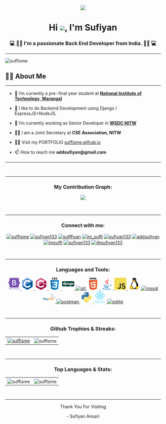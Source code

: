 <div background align="center">
<img align="center" src="https://media3.giphy.com/media/f3iwJFOVOwuy7K6FFw/giphy.gif?cid=790b761194e0e227520f0b13453b5dd38f026741b89a35f6&rid=giphy.gif&ct=g" />
</div>
<h1 align="center">Hi <img src="https://raw.githubusercontent.com/MartinHeinz/MartinHeinz/master/wave.gif" width="30px">, I'm Sufiyan</h1>
<h3 align="center">💻 👨‍💻 I'm a passionate Back End Developer from India. 👨‍💻 💻</h3>
  <hr/>
<p align="left"> <img src="https://komarev.com/ghpvc/?username=suffisme&label=Profile%20views&color=0e75b6&style=flat" alt="suffisme" /> </p>

<!-- <p align="left"> <a href="https://github.com/ryo-ma/github-profile-trophy"><img src="https://github-profile-trophy.vercel.app/?username=suffisme&column=3&margin-w=15&margin-h=15" alt="suffisme" /></a> </p>
<img src="https://github-profile-trophy.vercel.app/?username=suffisme&theme=dracula&column=3&margin-w=15&margin-h=15 (https://github.com/ryo-ma/github-profile-trophy)"> -->

##  🙋‍♂️ About Me

<table>
  <td>
    <ul>
      <li>
        <p>🔭 I’m currently a pre-final year student at <strong><a href="https://www.nitw.ac.in">National Institute of Technology, Warangal</a></strong></p>
      </li>
      <li>
        <p>🌱  I like to do Backend Development using Django / ExpressJS+NodeJS.</p>
      </li>
      <li>
        <p>🌱 I’m currently working as Senior Developer in <strong><a href="https://wsdc.nitw.ac.in">WSDC NITW</a></strong></p>
      </li>
      <li>
        <p>👨‍💻 I am a Joint Secretary at <strong>CSE Association, NITW</strong></p>
      </li>
<!--       <li>
        <p>👯 I’m looking to collaborate on <strong>OpenSource Projects</strong> and interested in participating in <strong>Hackathons</strong></p>
      </li>
      <li>
        <p>👨‍💻 All of my projects are available at <strong><a href="https://github.com/suffisme?tab=repositories">My Repositories</a></strong></p>
      </li> -->
      <li>
        <p>👨‍💻 Visit my PORTFOLIO <a href="suffisme.github.io">suffisme.github.io</a></p>
      </li>
      <li>
        <p>📫 How to reach me <strong>addsufiyan@gmail.com</strong></p>
      </li>
    </ul>
  </td>
</table>

<br/>
<hr/>

<h3 align="center">My Contribution Graph:</h3>
<p align="center"><img src="https://activity-graph.herokuapp.com/graph?username=suffisme&theme=xcode"></p>
<br/>
<hr/>
<!-- <h3 align="center">Github Summary:</h3>
<p align="center"><img src="https://github-profile-summary-cards.vercel.app/api/cards/profile-details?username=suffisme"  display=block width=100% height=auto alt="1"></p>
<br/>
<hr/> -->

<h3 align="center">Connect with me:</h3>
<p align="center">
<a href="https://dev.to/suffisme" target="blank"><img align="center" src="https://cdn.jsdelivr.net/npm/simple-icons@3.0.1/icons/dev-dot-to.svg" alt="suffisme" height="30" width="40" /></a>
<a href="https://linkedin.com/in/sufiyan133" target="blank"><img align="center" src="https://raw.githubusercontent.com/rahuldkjain/github-profile-readme-generator/master/src/images/icons/Social/linked-in-alt.svg" alt="sufiyan133" height="30" width="40" /></a>
<a href="https://fb.com/sufffiyan" target="blank"><img align="center" src="https://raw.githubusercontent.com/rahuldkjain/github-profile-readme-generator/master/src/images/icons/Social/facebook.svg" alt="sufffiyan" height="30" width="40" /></a>
<a href="https://instagram.com/im_suffi" target="blank"><img align="center" src="https://raw.githubusercontent.com/rahuldkjain/github-profile-readme-generator/master/src/images/icons/Social/instagram.svg" alt="im_suffi" height="30" width="40" /></a>
<a href="https://www.codechef.com/users/sufiyan133" target="blank"><img align="center" src="https://cdn.jsdelivr.net/npm/simple-icons@3.1.0/icons/codechef.svg" alt="sufiyan133" height="30" width="40" /></a>
<a href="https://www.hackerrank.com/addsufiyan" target="blank"><img align="center" src="https://raw.githubusercontent.com/rahuldkjain/github-profile-readme-generator/master/src/images/icons/Social/hackerrank.svg" alt="addsufiyan" height="30" width="40" /></a>
<a href="https://codeforces.com/profile/imsuffi" target="blank"><img align="center" src="https://cdn.jsdelivr.net/npm/simple-icons@3.0.1/icons/codeforces.svg" alt="imsuffi" height="30" width="40" /></a>
<a href="https://www.leetcode.com/sufiyan133" target="blank"><img align="center" src="https://raw.githubusercontent.com/rahuldkjain/github-profile-readme-generator/master/src/images/icons/Social/leet-code.svg" alt="sufiyan133" height="30" width="40" /></a>
<a href="https://www.hackerearth.com/@sufiyan133" target="blank"><img align="center" src="https://raw.githubusercontent.com/rahuldkjain/github-profile-readme-generator/master/src/images/icons/Social/hackerearth.svg" alt="@sufiyan133" height="30" width="40" /></a>
</p>
<br/>
  <hr/>
<h3 align="center">Languages and Tools:</h3>
<p align="center"> <a href="https://getbootstrap.com" target="_blank"> <img src="https://raw.githubusercontent.com/devicons/devicon/master/icons/bootstrap/bootstrap-plain-wordmark.svg" alt="bootstrap" width="40" height="40"/> </a> <a href="https://www.cprogramming.com/" target="_blank"> <img src="https://raw.githubusercontent.com/devicons/devicon/master/icons/c/c-original.svg" alt="c" width="40" height="40"/> </a> <a href="https://www.w3schools.com/cpp/" target="_blank"> <img src="https://raw.githubusercontent.com/devicons/devicon/master/icons/cplusplus/cplusplus-original.svg" alt="cplusplus" width="40" height="40"/> </a> <a href="https://www.w3schools.com/css/" target="_blank"> <img src="https://raw.githubusercontent.com/devicons/devicon/master/icons/css3/css3-original-wordmark.svg" alt="css3" width="40" height="40"/> </a> <a href="https://www.djangoproject.com/" target="_blank"> <img src="https://raw.githubusercontent.com/devicons/devicon/master/icons/django/django-original.svg" alt="django" width="40" height="40"/> </a> <a href="https://git-scm.com/" target="_blank"> <img src="https://www.vectorlogo.zone/logos/git-scm/git-scm-icon.svg" alt="git" width="40" height="40"/> </a> <a href="https://www.w3.org/html/" target="_blank"> <img src="https://raw.githubusercontent.com/devicons/devicon/master/icons/html5/html5-original-wordmark.svg" alt="html5" width="40" height="40"/> </a> <a href="https://www.java.com" target="_blank"> <img src="https://raw.githubusercontent.com/devicons/devicon/master/icons/java/java-original.svg" alt="java" width="40" height="40"/> </a> <a href="https://developer.mozilla.org/en-US/docs/Web/JavaScript" target="_blank"> <img src="https://raw.githubusercontent.com/devicons/devicon/master/icons/javascript/javascript-original.svg" alt="javascript" width="40" height="40"/> </a> <a href="https://www.linux.org/" target="_blank"> <img src="https://raw.githubusercontent.com/devicons/devicon/master/icons/linux/linux-original.svg" alt="linux" width="40" height="40"/> </a> <a href="https://www.microsoft.com/en-us/sql-server" target="_blank"> <img src="https://www.svgrepo.com/show/303229/microsoft-sql-server-logo.svg" alt="mssql" width="40" height="40"/> </a> <a href="https://www.mysql.com/" target="_blank"> <img src="https://raw.githubusercontent.com/devicons/devicon/master/icons/mysql/mysql-original-wordmark.svg" alt="mysql" width="40" height="40"/> </a> <a href="https://postman.com" target="_blank"> <img src="https://www.vectorlogo.zone/logos/getpostman/getpostman-icon.svg" alt="postman" width="40" height="40"/> </a> <a href="https://www.python.org" target="_blank"> <img src="https://raw.githubusercontent.com/devicons/devicon/master/icons/python/python-original.svg" alt="python" width="40" height="40"/> </a> <a href="https://reactjs.org/" target="_blank"> <img src="https://raw.githubusercontent.com/devicons/devicon/master/icons/react/react-original-wordmark.svg" alt="react" width="40" height="40"/> </a> <a href="https://www.sqlite.org/" target="_blank"> <img src="https://www.vectorlogo.zone/logos/sqlite/sqlite-icon.svg" alt="sqlite" width="40" height="40"/> </a> </p>
<br/>
<hr/>
<div align="center"> 
<h3 align="center">Github Trophies & Streaks:</h3>
<p>
  <table>
    <tr>
      <td>
        <a href="https://github.com/ryo-ma/github-profile-trophy"><img src="https://github-profile-trophy.vercel.app/?username=suffisme&column=3" alt="suffisme" /></a>
      </td>
      <td>
        <img align="center" src="https://github-readme-streak-stats.herokuapp.com/?user=suffisme&" alt="suffisme" />
      </td>
    </tr>
 </table>
</p>
<br/>
<hr/>
<h3 align="center">Top Languages & Stats:</h3>
<p>
  <table>
    <tr>
      <td>
        <img align="center" src="https://github-readme-stats.vercel.app/api/top-langs?username=suffisme&show_icons=true&locale=en&layout=compact" alt="suffisme" />
      </td>
      <td>
        <img align="center" src="https://github-readme-stats.vercel.app/api?username=suffisme&show_icons=true&locale=en" alt="suffisme" />
      </td>
    </tr>
 </table>
</p>
<br/>
  <hr/>
  <p>Thank You For Visiting</p>
  <p>- Sufiyan Ansari</p>
</div>


<!-- <br>
<h3 sligh=left>Github Trophies,Stats and Top Language Used : </h3>
<br>
<img src="https://github-profile-trophy.vercel.app/?username=suffisme&theme=dracula&column=3&margin-w=15&margin-h=15 (https://github.com/ryo-ma/github-profile-trophy)">

<p>&nbsp;<img align="center" src="https://github-readme-stats.vercel.app/api?username=suffisme&show_icons=true&count_private=true&theme=dark" alt="suffisme" /></p>

![Top Langs](https://github-readme-stats.vercel.app/api/top-langs/?username=suffisme&layout=compact&theme=dark) -->

